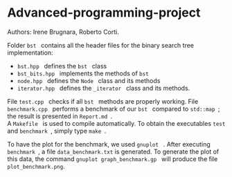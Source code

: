 # Advanced-programming-project

Authors: Irene Brugnara, Roberto Corti.

Folder ```bst ``` contains all the header files for the binary search tree implementation:

* ```bst.hpp ``` defines the ``bst `` class
* ```bst_bits.hpp ``` implements the methods of ```bst ```
* ```node.hpp ``` defines the ```Node ``` class and its methods
* ```iterator.hpp ``` defines the ```_iterator ``` class and its methods.

File ```test.cpp ``` checks if all ```bst ``` methods are properly working. File ```benchmark.cpp ``` performs a benchmark of our ```bst ``` compared to ```std::map ```; the result is presented in ```Report.md ```.  
A ```Makefile ``` is used to compile automatically.  To obtain the executables ```test ``` and ```benchmark ```, simply type ```make ```. 

To have the plot for the benchmark, we used ```gnuplot ``` . After executing ```benchmark ```, a file ```data_benchmark.txt``` is generated. To generate the plot of this data, the command ```gnuplot graph_benchmark.gp ``` will produce the file ```plot_benchmark.png```.


